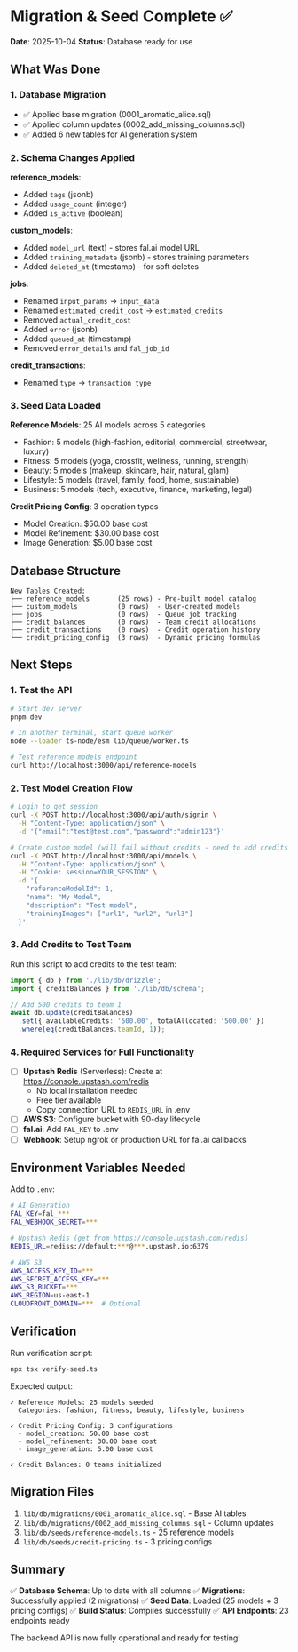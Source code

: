 # Migration & Seed Complete ✅

**Date**: 2025-10-04
**Status**: Database ready for use

## What Was Done

### 1. Database Migration
- ✅ Applied base migration (0001_aromatic_alice.sql)
- ✅ Applied column updates (0002_add_missing_columns.sql)
- ✅ Added 6 new tables for AI generation system

### 2. Schema Changes Applied
**reference_models**:
- Added `tags` (jsonb)
- Added `usage_count` (integer)
- Added `is_active` (boolean)

**custom_models**:
- Added `model_url` (text) - stores fal.ai model URL
- Added `training_metadata` (jsonb) - stores training parameters
- Added `deleted_at` (timestamp) - for soft deletes

**jobs**:
- Renamed `input_params` → `input_data`
- Renamed `estimated_credit_cost` → `estimated_credits`
- Removed `actual_credit_cost`
- Added `error` (jsonb)
- Added `queued_at` (timestamp)
- Removed `error_details` and `fal_job_id`

**credit_transactions**:
- Renamed `type` → `transaction_type`

### 3. Seed Data Loaded

**Reference Models**: 25 AI models across 5 categories
- Fashion: 5 models (high-fashion, editorial, commercial, streetwear, luxury)
- Fitness: 5 models (yoga, crossfit, wellness, running, strength)
- Beauty: 5 models (makeup, skincare, hair, natural, glam)
- Lifestyle: 5 models (travel, family, food, home, sustainable)
- Business: 5 models (tech, executive, finance, marketing, legal)

**Credit Pricing Config**: 3 operation types
- Model Creation: $50.00 base cost
- Model Refinement: $30.00 base cost
- Image Generation: $5.00 base cost

## Database Structure

```
New Tables Created:
├── reference_models       (25 rows) - Pre-built model catalog
├── custom_models          (0 rows)  - User-created models
├── jobs                   (0 rows)  - Queue job tracking
├── credit_balances        (0 rows)  - Team credit allocations
├── credit_transactions    (0 rows)  - Credit operation history
└── credit_pricing_config  (3 rows)  - Dynamic pricing formulas
```

## Next Steps

### 1. Test the API
```bash
# Start dev server
pnpm dev

# In another terminal, start queue worker
node --loader ts-node/esm lib/queue/worker.ts

# Test reference models endpoint
curl http://localhost:3000/api/reference-models
```

### 2. Test Model Creation Flow
```bash
# Login to get session
curl -X POST http://localhost:3000/api/auth/signin \
  -H "Content-Type: application/json" \
  -d '{"email":"test@test.com","password":"admin123"}'

# Create custom model (will fail without credits - need to add credits first)
curl -X POST http://localhost:3000/api/models \
  -H "Content-Type: application/json" \
  -H "Cookie: session=YOUR_SESSION" \
  -d '{
    "referenceModelId": 1,
    "name": "My Model",
    "description": "Test model",
    "trainingImages": ["url1", "url2", "url3"]
  }'
```

### 3. Add Credits to Test Team
Run this script to add credits to the test team:
```typescript
import { db } from './lib/db/drizzle';
import { creditBalances } from './lib/db/schema';

// Add 500 credits to team 1
await db.update(creditBalances)
  .set({ availableCredits: '500.00', totalAllocated: '500.00' })
  .where(eq(creditBalances.teamId, 1));
```

### 4. Required Services for Full Functionality
- [ ] **Upstash Redis** (Serverless): Create at https://console.upstash.com/redis
  - No local installation needed
  - Free tier available
  - Copy connection URL to `REDIS_URL` in .env
- [ ] **AWS S3**: Configure bucket with 90-day lifecycle
- [ ] **fal.ai**: Add `FAL_KEY` to .env
- [ ] **Webhook**: Setup ngrok or production URL for fal.ai callbacks

## Environment Variables Needed

Add to `.env`:
```bash
# AI Generation
FAL_KEY=fal_***
FAL_WEBHOOK_SECRET=***

# Upstash Redis (get from https://console.upstash.com/redis)
REDIS_URL=rediss://default:***@***.upstash.io:6379

# AWS S3
AWS_ACCESS_KEY_ID=***
AWS_SECRET_ACCESS_KEY=***
AWS_S3_BUCKET=***
AWS_REGION=us-east-1
CLOUDFRONT_DOMAIN=***  # Optional
```

## Verification

Run verification script:
```bash
npx tsx verify-seed.ts
```

Expected output:
```
✓ Reference Models: 25 models seeded
  Categories: fashion, fitness, beauty, lifestyle, business

✓ Credit Pricing Config: 3 configurations
  - model_creation: 50.00 base cost
  - model_refinement: 30.00 base cost
  - image_generation: 5.00 base cost

✓ Credit Balances: 0 teams initialized
```

## Migration Files

1. `lib/db/migrations/0001_aromatic_alice.sql` - Base AI tables
2. `lib/db/migrations/0002_add_missing_columns.sql` - Column updates
3. `lib/db/seeds/reference-models.ts` - 25 reference models
4. `lib/db/seeds/credit-pricing.ts` - 3 pricing configs

## Summary

✅ **Database Schema**: Up to date with all columns
✅ **Migrations**: Successfully applied (2 migrations)
✅ **Seed Data**: Loaded (25 models + 3 pricing configs)
✅ **Build Status**: Compiles successfully
✅ **API Endpoints**: 23 endpoints ready

The backend API is now fully operational and ready for testing!
